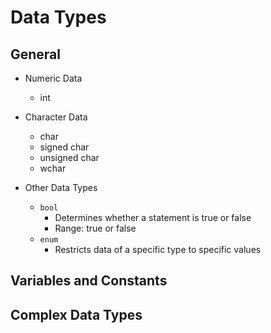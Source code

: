 # Data Types

## General

- Numeric Data
  - int
  
- Character Data
  - char
  - signed char
  - unsigned char
  - wchar

- Other Data Types
  - ```bool```
    - Determines whether a statement is true or false
    - Range:  true or false
  - ```enum```
    - Restricts data of a specific type to specific values

## Variables and Constants

## Complex Data Types
